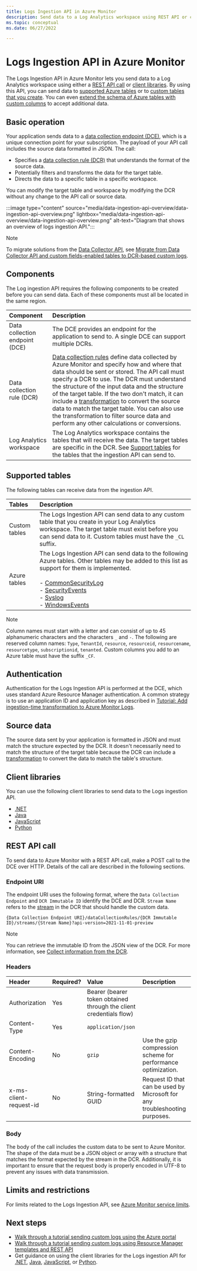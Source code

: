 ```yaml
---
title: Logs Ingestion API in Azure Monitor
description: Send data to a Log Analytics workspace using REST API or client libraries.
ms.topic: conceptual
ms.date: 06/27/2022

---
```


# Logs Ingestion API in Azure Monitor
The Logs Ingestion API in Azure Monitor lets you send data to a Log Analytics workspace using either a [REST API call](#rest-api-call) or [client libraries](#client-libraries). By using this API, you can send data to [supported Azure tables](#supported-tables) or to [custom tables that you create](../logs/create-custom-table.md#create-a-custom-table). You can even [extend the schema of Azure tables with custom columns](../logs/create-custom-table.md#add-or-delete-a-custom-column) to accept additional data.


## Basic operation

Your application sends data to a [data collection endpoint (DCE)](../essentials/data-collection-endpoint-overview.md), which is a unique connection point for your subscription. The payload of your API call includes the source data formatted in JSON. The call:

- Specifies a [data collection rule (DCR)](../essentials/data-collection-rule-overview.md) that understands the format of the source data.
- Potentially filters and transforms the data for the target table.
- Directs the data to a specific table in a specific workspace.

You can modify the target table and workspace by modifying the DCR without any change to the API call or source data.

:::image type="content" source="media/data-ingestion-api-overview/data-ingestion-api-overview.png" lightbox="media/data-ingestion-api-overview/data-ingestion-api-overview.png" alt-text="Diagram that shows an overview of logs ingestion API.":::

> [!NOTE]
> To migrate solutions from the [Data Collector API](data-collector-api.md), see [Migrate from Data Collector API and custom fields-enabled tables to DCR-based custom logs](custom-logs-migrate.md).

## Components

The Log ingestion API requires the following components to be created before you can send data. Each of these components must all be located in the same region.

| Component | Description |
|:---|:---|
| Data collection endpoint (DCE) | The DCE provides an endpoint for the application to send to. A single DCE can support multiple DCRs.  |
| Data collection rule (DCR) | [Data collection rules](../essentials/data-collection-rule-overview.md) define data collected by Azure Monitor and specify how and where that data should be sent or stored. The API call must specify a DCR to use. The DCR must understand the structure of the input data and the structure of the target table. If the two don't match, it can include a [transformation](../essentials/data-collection-transformations.md) to convert the source data to match the target table. You can also use the transformation to filter source data and perform any other calculations or conversions.
| Log Analytics workspace | The Log Analytics workspace contains the tables that will receive the data. The target tables are specific in the DCR. See [Support tables](#supported-tables) for the tables that the ingestion API can send to. |

## Supported tables
The following tables can receive data from the ingestion API.

| Tables | Description |
|:---|:---|
| Custom tables | The Logs Ingestion API can send data to any custom table that you create in your Log Analytics workspace. The target table must exist before you can send data to it. Custom tables must have the `_CL` suffix. |
| Azure tables | The Logs Ingestion API can send data to the following Azure tables. Other tables may be added to this list as support for them is implemented.<br><br>- [CommonSecurityLog](/azure/azure-monitor/reference/tables/commonsecuritylog)<br>- [SecurityEvents](/azure/azure-monitor/reference/tables/securityevent)<br>- [Syslog](/azure/azure-monitor/reference/tables/syslog)<br>- [WindowsEvents](/azure/azure-monitor/reference/tables/windowsevent)

> [!NOTE]
> Column names must start with a letter and can consist of up to 45 alphanumeric characters and the characters `_` and `-`. The following are reserved column names: `Type`, `TenantId`, `resource`, `resourceid`, `resourcename`, `resourcetype`, `subscriptionid`, `tenanted`. Custom columns you add to an Azure table must have the suffix `_CF`.

## Authentication

Authentication for the Logs Ingestion API is performed at the DCE, which uses standard Azure Resource Manager authentication. A common strategy is to use an application ID and application key as described in [Tutorial: Add ingestion-time transformation to Azure Monitor Logs](tutorial-logs-ingestion-portal.md).

## Source data

The source data sent by your application is formatted in JSON and must match the structure expected by the DCR. It doesn't necessarily need to match the structure of the target table because the DCR can include a [transformation](../essentials//data-collection-transformations.md) to convert the data to match the table's structure.

## Client libraries
You can use the following client libraries to send data to the Logs ingestion API.

- [.NET](/dotnet/api/overview/azure/Monitor.Ingestion-readme)
- [Java](/java/api/overview/azure/monitor-ingestion-readme)
- [JavaScript](/javascript/api/overview/azure/monitor-ingestion-readme)
- [Python](/python/api/overview/azure/monitor-ingestion-readme)


## REST API call
To send data to Azure Monitor with a REST API call, make a POST call to the DCE over HTTP. Details of the call are described in the following sections.

### Endpoint URI
The endpoint URI uses the following format, where the `Data Collection Endpoint` and `DCR Immutable ID` identify the DCE and DCR. `Stream Name` refers to the [stream](../essentials/data-collection-rule-structure.md#custom-logs) in the DCR that should handle the custom data.

```
{Data Collection Endpoint URI}/dataCollectionRules/{DCR Immutable ID}/streams/{Stream Name}?api-version=2021-11-01-preview
```

> [!NOTE]
> You can retrieve the immutable ID from the JSON view of the DCR. For more information, see [Collect information from the DCR](tutorial-logs-ingestion-portal.md#collect-information-from-the-dcr).

### Headers

| Header | Required? | Value | Description |
|:---|:---|:---|:---|
| Authorization     | Yes | Bearer (bearer token obtained through the client credentials flow)  | |
| Content-Type      | Yes | `application/json` | |
| Content-Encoding  | No  | `gzip` | Use the gzip compression scheme for performance optimization. |
| x-ms-client-request-id | No | String-formatted GUID |  Request ID that can be used by Microsoft for any troubleshooting purposes.  |

### Body

The body of the call includes the custom data to be sent to Azure Monitor. The shape of the data must be a JSON object or array with a structure that matches the format expected by the stream in the DCR. Additionally, it is important to ensure that the request body is properly encoded in UTF-8 to prevent any issues with data transmission.



## Limits and restrictions

For limits related to the Logs Ingestion API, see [Azure Monitor service limits](../service-limits.md#logs-ingestion-api).

## Next steps

- [Walk through a tutorial sending custom logs using the Azure portal](tutorial-logs-ingestion-portal.md)
- [Walk through a tutorial sending custom logs using Resource Manager templates and REST API](tutorial-logs-ingestion-api.md)
- Get guidance on using the client libraries for the Logs ingestion API for [.NET](/dotnet/api/overview/azure/Monitor.Ingestion-readme), [Java](/java/api/overview/azure/monitor-ingestion-readme), [JavaScript](/javascript/api/overview/azure/monitor-ingestion-readme), or [Python](/python/api/overview/azure/monitor-ingestion-readme).
